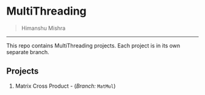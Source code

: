 MultiThreading 
==========
> Himanshu Mishra
-----

This repo contains MultiThreading projects. Each project is in its own separate branch.

Projects
---
1. Matrix Cross Product - (*Branch:* `MatMul`)